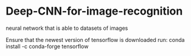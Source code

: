 # Deep-CNN-for-image-recognition
neural network that is able to datasets of images

Ensure that the newest version of tensorflow is downloaded
run:  conda install -c conda-forge tensorflow
